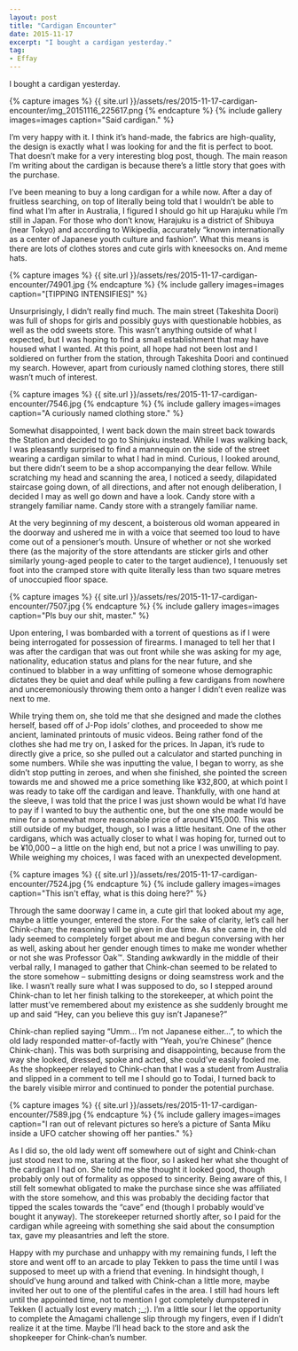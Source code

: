 ```yaml
---
layout: post
title: "Cardigan Encounter"
date: 2015-11-17
excerpt: "I bought a cardigan yesterday."
tag:
- Effay
---
```


I bought a cardigan yesterday.

{% capture images %}
    {{ site.url }}/assets/res/2015-11-17-cardigan-encounter/img_20151116_225617.png
{% endcapture %}
{% include gallery images=images caption="Said cardigan." %}

I’m very happy with it. I think it’s hand-made, the fabrics are high-quality, the design is exactly what I was looking for and the fit is perfect to boot. That doesn’t make for a very interesting blog post, though. The main reason I’m writing about the cardigan is because there’s a little story that goes with the purchase.

I’ve been meaning to buy a long cardigan for a while now. After a day of fruitless searching, on top of literally being told that I wouldn’t be able to find what I’m after in Australia, I figured I should go hit up Harajuku while I’m still in Japan. For those who don’t know, Harajuku is a district of Shibuya (near Tokyo) and according to Wikipedia, accurately “known internationally as a center of Japanese youth culture and fashion”. What this means is there are lots of clothes stores and cute girls with kneesocks on. And meme hats.

{% capture images %}
    {{ site.url }}/assets/res/2015-11-17-cardigan-encounter/74901.jpg
{% endcapture %}
{% include gallery images=images caption="[TIPPING INTENSIFIES]" %}

Unsurprisingly, I didn’t really find much. The main street (Takeshita Doori) was full of shops for girls and possibly guys with questionable hobbies, as well as the odd sweets store. This wasn’t anything outside of what I expected, but I was hoping to find a small establishment that may have housed what I wanted. At this point, all hope had not been lost and I soldiered on further from the station, through Takeshita Doori and continued my search. However, apart from curiously named clothing stores, there still wasn’t much of interest.

{% capture images %}
    {{ site.url }}/assets/res/2015-11-17-cardigan-encounter/7546.jpg
{% endcapture %}
{% include gallery images=images caption="A curiously named clothing store." %}

Somewhat disappointed, I went back down the main street back towards the Station and decided to go to Shinjuku instead. While I was walking back, I was pleasantly surprised to find a mannequin on the side of the street wearing a cardigan similar to what I had in mind. Curious, I looked around, but there didn’t seem to be a shop accompanying the dear fellow. While scratching my head and scanning the area, I noticed a seedy, dilapidated staircase going down, of all directions, and after not enough deliberation, I decided I may as well go down and have a look.
Candy store with a strangely familiar name.
Candy store with a strangely familiar name.

At the very beginning of my descent, a boisterous old woman appeared in the doorway and ushered me in with a voice that seemed too loud to have come out of a pensioner’s mouth. Unsure of whether or not she worked there (as the majority of the store attendants are sticker girls and other similarly young-aged people to cater to the target audience), I tenuously set foot into the cramped store with quite literally less than two square metres of unoccupied floor space.

{% capture images %}
    {{ site.url }}/assets/res/2015-11-17-cardigan-encounter/7507.jpg
{% endcapture %}
{% include gallery images=images caption="Pls buy our shit, master." %}

Upon entering, I was bombarded with a torrent of questions as if I were being interrogated for possession of firearms. I managed to tell her that I was after the cardigan that was out front while she was asking for my age, nationality, education status and plans for the near future, and she continued to blabber in a way unfitting of someone whose demographic dictates they be quiet and deaf while pulling a few cardigans from nowhere and unceremoniously throwing them onto a hanger I didn’t even realize was next to me.

While trying them on, she told me that she designed and made the clothes herself, based off of J-Pop idols’ clothes, and proceeded to show me ancient, laminated printouts of music videos. Being rather fond of the clothes she had me try on, I asked for the prices. In Japan, it’s rude to directly give a price, so she pulled out a calculator and started punching in some numbers. While she was inputting the value, I began to worry, as she didn’t stop putting in zeroes, and when she finished, she pointed the screen towards me and showed me a price something like ¥32,800, at which point I was ready to take off the cardigan and leave. Thankfully, with one hand at the sleeve, I was told that the price I was just shown would be what I’d have to pay if I wanted to buy the authentic one, but the one she made would be mine for a somewhat more reasonable price of around ¥15,000. This was still outside of my budget, though, so I was a little hesitant. One of the other cardigans, which was actually closer to what I was hoping for, turned out to be ¥10,000 – a little on the high end, but not a price I was unwilling to pay. While weighing my choices, I was faced with an unexpected development.

{% capture images %}
    {{ site.url }}/assets/res/2015-11-17-cardigan-encounter/7524.jpg
{% endcapture %}
{% include gallery images=images caption="This isn't effay, what is this doing here?" %}

Through the same doorway I came in, a cute girl that looked about my age, maybe a little younger, entered the store. For the sake of clarity, let’s call her Chink-chan; the reasoning will be given in due time. As she came in, the old lady seemed to completely forget about me and begun conversing with her as well, asking about her gender enough times to make me wonder whether or not she was Professor Oak™. Standing awkwardly in the middle of their verbal rally, I managed to gather that Chink-chan seemed to be related to the store somehow – submitting designs or doing seamstress work and the like. I wasn’t really sure what I was supposed to do, so I stepped around Chink-chan to let her finish talking to the storekeeper, at which point the latter must’ve remembered about my existence as she suddenly brought me up and said “Hey, can you believe this guy isn’t Japanese?”

Chink-chan replied saying “Umm… I’m not Japanese either…”, to which the old lady responded matter-of-factly with “Yeah, you’re Chinese” (hence Chink-chan). This was both surprising and disappointing, because from the way she looked, dressed, spoke and acted, she could’ve easily fooled me. As the shopkeeper relayed to Chink-chan that I was a student from Australia and slipped in a comment to tell me I should go to Todai, I turned back to the barely visible mirror and continued to ponder the potential purchase.

{% capture images %}
    {{ site.url }}/assets/res/2015-11-17-cardigan-encounter/7589.jpg
{% endcapture %}
{% include gallery images=images caption="I ran out of relevant pictures so here’s a picture of Santa Miku inside a UFO catcher showing off her panties." %}

As I did so, the old lady went off somewhere out of sight and Chink-chan just stood next to me, staring at the floor, so I asked her what she thought of the cardigan I had on. She told me she thought it looked good, though probably only out of formality as opposed to sincerity. Being aware of this, I still felt somewhat obligated to make the purchase since she was affiliated with the store somehow, and this was probably the deciding factor that tipped the scales towards the “cave” end (though I probably would’ve bought it anyway). The storekeeper returned shortly after, so I paid for the cardigan while agreeing with something she said about the consumption tax, gave my pleasantries and left the store.

Happy with my purchase and unhappy with my remaining funds, I left the store and went off to an arcade to play Tekken to pass the time until I was supposed to meet up with a friend that evening. In hindsight though, I should’ve hung around and talked with Chink-chan a little more, maybe invited her out to one of the plentiful cafes in the area. I still had hours left until the appointed time, not to mention I got completely dumpstered in Tekken (I actually lost every match ;_;). I’m a little sour I let the opportunity to complete the Amagami challenge slip through my fingers, even if I didn’t realize it at the time. Maybe I’ll head back to the store and ask the shopkeeper for Chink-chan’s number.